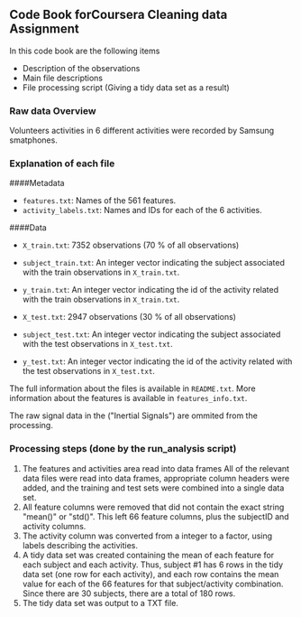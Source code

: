 ## Code Book forCoursera Cleaning data Assignment

In this code book are the following items
* Description of the observations
* Main file descriptions
* File processing script (Giving a  tidy data set as a result)

### Raw data Overview

Volunteers activities in  6 different activities were recorded by Samsung smatphones.

### Explanation of each file
####Metadata
* `features.txt`: Names of the 561 features.
* `activity_labels.txt`: Names and IDs for each of the 6 activities.

####Data
* `X_train.txt`: 7352 observations  (70 % of all observations)
* `subject_train.txt`: An integer vector indicating the subject associated with the train observations in `X_train.txt`.
* `y_train.txt`: An integer vector indicating the id of the activity related with the train observations in `X_train.txt`.

* `X_test.txt`: 2947 observations (30 % of all observations)
* `subject_test.txt`: An integer vector indicating the subject associated with the test observations in  `X_test.txt`.
* `y_test.txt`: An integer vector indicating the id of the activity related with the test observations in `X_test.txt`.

The full information about the files is available in `README.txt`. More information about the features is available in `features_info.txt`.


The raw signal data in the ("Inertial Signals") are ommited from the processing.

### Processing steps (done by the run_analysis script)

1. The features and activities area read into data frames All of the relevant data files were read into data frames, appropriate column headers were added, and the training and test sets were combined into a single data set.
2. All feature columns were removed that did not contain the exact string "mean()" or "std()". This left 66 feature columns, plus the subjectID and activity columns.
3. The activity column was converted from a integer to a factor, using labels describing the activities.
4. A tidy data set was created containing the mean of each feature for each subject and each activity. Thus, subject #1 has 6 rows in the tidy data set (one row for each activity), and each row contains the mean value for each of the 66 features for that subject/activity combination. Since there are 30 subjects, there are a total of 180 rows.
5. The tidy data set was output to a TXT file.
